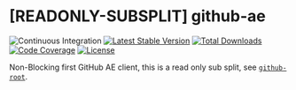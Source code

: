 # [READONLY-SUBSPLIT] github-ae


![Continuous Integration](https://github.com/php-api-clients/github-ae/workflows/Continuous%20Integration/badge.svg)
[![Latest Stable Version](https://poser.pugx.org/api-clients/github-ae/v/stable.png)](https://packagist.org/packages/api-clients/github-ae)
[![Total Downloads](https://poser.pugx.org/api-clients/github-ae/downloads.png)](https://packagist.org/packages/api-clients/github-ae)
[![Code Coverage](https://scrutinizer-ci.com/g/php-api-clients/github-ae/badges/coverage.png?b==v0.1.x)](https://scrutinizer-ci.com/g/php-api-clients/github-ae/?branch=v0.1.x)
[![License](https://poser.pugx.org/api-clients/github-ae/license.png)](https://packagist.org/packages/api-clients/github-ae)

Non-Blocking first GitHub AE client, this is a read only sub split, see [`github-root`](https://github.com/php-api-clients/github-root).
